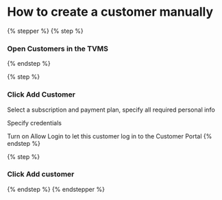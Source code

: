 # How to create a customer manually

{% stepper %}
{% step %}
### Open Customers in the TVMS


{% endstep %}

{% step %}
### Click Add Customer

Select a subscription and payment plan, specify all required personal info

Specify credentials

Turn on Allow Login to let this customer log in to the Customer Portal
{% endstep %}

{% step %}
### Click Add customer


{% endstep %}
{% endstepper %}

